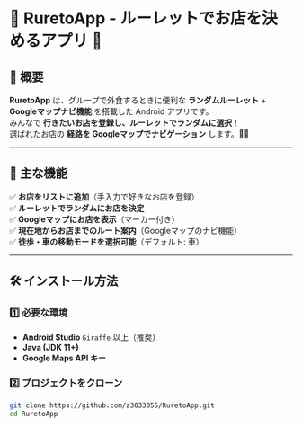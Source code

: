 # 📍 RuretoApp - ルーレットでお店を決めるアプリ 🎯

## 🚀 概要
**RuretoApp** は、グループで外食するときに便利な **ランダムルーレット** + **Googleマップナビ機能** を搭載した Android アプリです。  
みんなで **行きたいお店を登録し、ルーレットでランダムに選択**！  
選ばれたお店の **経路を Googleマップでナビゲーション** します。🚗💨

---

## 🎨 主な機能
✅ **お店をリストに追加**（手入力で好きなお店を登録）  
✅ **ルーレットでランダムにお店を決定**  
✅ **Googleマップにお店を表示**（マーカー付き）  
✅ **現在地からお店までのルート案内**（Googleマップのナビ機能）  
✅ **徒歩・車の移動モードを選択可能**（デフォルト: 車）

---

## 🛠️ インストール方法
### **1️⃣ 必要な環境**
- **Android Studio** `Giraffe` 以上（推奨）
- **Java (JDK 11+)**
- **Google Maps API キー**

### **2️⃣ プロジェクトをクローン**
```sh
git clone https://github.com/z3033055/RuretoApp.git
cd RuretoApp
